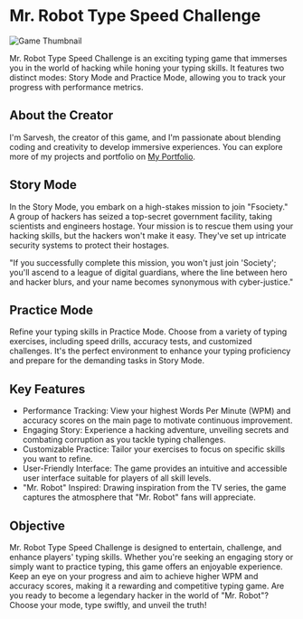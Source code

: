 # Mr. Robot Type Speed Challenge

![Game Thumbnail](Assets/thumnail.jpg)

Mr. Robot Type Speed Challenge is an exciting typing game that immerses you in the world of hacking while honing your typing skills. It features two distinct modes: Story Mode and Practice Mode, allowing you to track your progress with performance metrics.

## About the Creator

I'm Sarvesh, the creator of this game, and I'm passionate about blending coding and creativity to develop immersive experiences. You can explore more of my projects and portfolio on [My Portfolio](https://sarvesh5555.github.io/Portfolio/).

## Story Mode

In the Story Mode, you embark on a high-stakes mission to join "Fsociety." A group of hackers has seized a top-secret government facility, taking scientists and engineers hostage. Your mission is to rescue them using your hacking skills, but the hackers won't make it easy. They've set up intricate security systems to protect their hostages.

"If you successfully complete this mission, you won't just join 'Society'; you'll ascend to a league of digital guardians, where the line between hero and hacker blurs, and your name becomes synonymous with cyber-justice."

## Practice Mode

Refine your typing skills in Practice Mode. Choose from a variety of typing exercises, including speed drills, accuracy tests, and customized challenges. It's the perfect environment to enhance your typing proficiency and prepare for the demanding tasks in Story Mode.

## Key Features

- Performance Tracking: View your highest Words Per Minute (WPM) and accuracy scores on the main page to motivate continuous improvement.
- Engaging Story: Experience a hacking adventure, unveiling secrets and combating corruption as you tackle typing challenges.
- Customizable Practice: Tailor your exercises to focus on specific skills you want to refine.
- User-Friendly Interface: The game provides an intuitive and accessible user interface suitable for players of all skill levels.
- "Mr. Robot" Inspired: Drawing inspiration from the TV series, the game captures the atmosphere that "Mr. Robot" fans will appreciate.

## Objective

Mr. Robot Type Speed Challenge is designed to entertain, challenge, and enhance players' typing skills. Whether you're seeking an engaging story or simply want to practice typing, this game offers an enjoyable experience. Keep an eye on your progress and aim to achieve higher WPM and accuracy scores, making it a rewarding and competitive typing game. Are you ready to become a legendary hacker in the world of "Mr. Robot"? Choose your mode, type swiftly, and unveil the truth!
